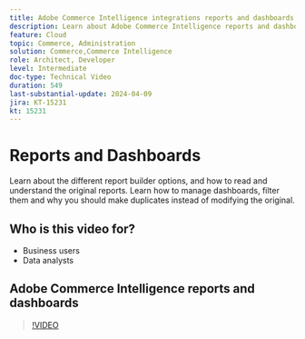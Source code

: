 ```yaml
---
title: Adobe Commerce Intelligence integrations reports and dashboards
description: Learn about Adobe Commerce Intelligence reports and dashboard management
feature: Cloud
topic: Commerce, Administration
solution: Commerce,Commerce Intelligence
role: Architect, Developer
level: Intermediate
doc-type: Technical Video
duration: 549
last-substantial-update: 2024-04-09
jira: KT-15231
kt: 15231
---
```

# Reports and Dashboards

Learn about the different report builder options, and how to read and understand the original reports. Learn how to manage dashboards, filter them and why you should make duplicates instead of modifying the original.

## Who is this video for?

- Business users
- Data analysts

## Adobe Commerce Intelligence reports and dashboards

>[!VIDEO](https://video.tv.adobe.com/v/3428252?learn=on)
